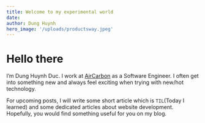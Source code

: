 ```yaml
---
title: Welcome to my experimental world
date:
author: Dung Huynh
hero_image: '/uploads/productsway.jpeg'
---
```


# Hello there

I’m Dung Huynh Duc. I work at [AirCarbon](https://aircarbon.co/) as a Software Engineer. I often get into something new and always feel exciting when trying with new/hot technology.

For upcoming posts, I will write some short article which is `TIL`(Today I learned) and some dedicated articles about website development. Hopefully, you would find something useful for you on my blog.

